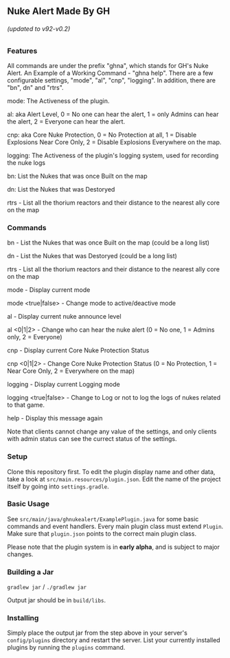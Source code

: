 ## Nuke Alert Made By GH

###### (updated to v92-v0.2)
### Features

All commands are under the prefix "ghna", which stands for GH's Nuke Alert. An Example of a Working Command - "ghna help". There are a few configurable settings, "mode", "al", "cnp", "logging". In addition, there are "bn", dn" and "rtrs".

mode: The Activeness of the plugin.

al: aka Alert Level, 0 = No one can hear the alert, 1 = only Admins can hear the alert, 2 = Everyone can hear the alert.

cnp: aka Core Nuke Protection, 0 = No Protection at all, 1 = Disable Explosions Near Core Only, 2 = Disable Explosions Everywhere on the map.

logging: The Activeness of the plugin's logging system, used for recording the nuke logs

bn: List the Nukes that was once Built on the map

dn: List the Nukes that was Destoryed

rtrs - List all the thorium reactors and their distance to the nearest ally core on the map

### Commands

  bn - List the Nukes that was once Built on the map (could be a long list)
  
  dn - List the Nukes that was Destoryed (could be a long list)
  
  rtrs - List all the thorium reactors and their distance to the nearest ally core on the map

  mode - Display current mode
  
  mode <true|false> - Change mode to active/deactive mode 
  
  al - Display current nuke announce level
  
  al <0|1|2> - Change who can hear the nuke alert (0 = No one, 1 = Admins only, 2 = Everyone)
  
  cnp - Display current Core Nuke Protection Status
  
  cnp <0|1|2> - Change Core Nuke Protection Status (0 = No Protection, 1 = Near Core Only, 2 = Everywhere on the map)
  
  logging - Display current Logging mode
  
  logging <true|false> - Change to Log or not to log the logs of nukes related to that game. 
  
  help - Display this message again

Note that clients cannot change any value of the settings, and only clients with admin status can see the currect status of the settings.

### Setup

Clone this repository first.
To edit the plugin display name and other data, take a look at `src/main.resources/plugin.json`.
Edit the name of the project itself by going into `settings.gradle`.

### Basic Usage

See `src/main/java/ghnukealert/ExamplePlugin.java` for some basic commands and event handlers.
Every main plugin class must extend `Plugin`. Make sure that `plugin.json` points to the correct main plugin class.

Please note that the plugin system is in **early alpha**, and is subject to major changes.

### Building a Jar

`gradlew jar` / `./gradlew jar`

Output jar should be in `build/libs`.


### Installing

Simply place the output jar from the step above in your server's `config/plugins` directory and restart the server.
List your currently installed plugins by running the `plugins` command.
